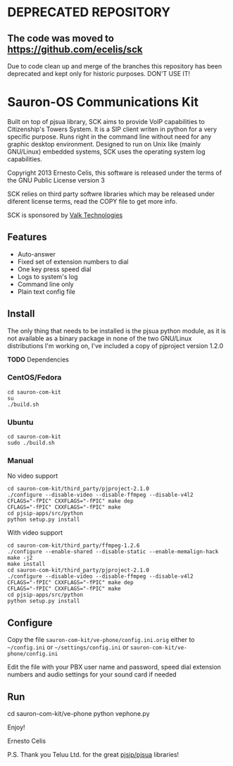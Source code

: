 DEPRECATED REPOSITORY
=====================

The code was moved to https://github.com/ecelis/sck
---------------------------------------------------

Due to code clean up and merge of the branches this repository has been
deprecated and kept only for historic purposes. DON'T USE IT!


Sauron-OS Communications Kit
============================

Built on top of pjsua library, SCK aims to provide VoIP capabilities to
Citizenship's Towers System. It is a SIP client writen in python for a
very specific purpose. Runs right in the command line without need for
any graphic desktop environment. Designed to run on Unix like (mainly
GNU/Linux) embedded systems, SCK uses the operating system log
capabilities.

Copyright 2013 Ernesto Celis, this software is released under the terms
of the GNU Public License version 3

SCK relies on third party softwre libraries which may be released under
diferent license terms, read the COPY file to get more info.

SCK is sponsored by [Valk Technologies](http://valktechnologies.com/)

Features
--------

* Auto-answer
* Fixed set of extension numbers to dial
* One key press speed dial
* Logs to system's log
* Command line only
* Plain text config file


Install
-------

The only thing that needs to be installed is the pjsua python module, as it is not available as a binary package in none of the two GNU/Linux distributions I'm working on, I've included a copy of pjproject version 1.2.0

**TODO** Dependencies

### CentOS/Fedora

    cd sauron-com-kit
    su
    ./build.sh


### Ubuntu

    cd sauron-com-kit
    sudo ./build.sh

### Manual

No video support

    cd sauron-com-kit/third_party/pjproject-2.1.0
    ./configure --disable-video --disable-ffmpeg --disable-v4l2
    CFLAGS="-fPIC" CXXFLAGS="-fPIC" make dep
    CFLAGS="-fPIC" CXXFLAGS="-fPIC" make
    cd pjsip-apps/src/python
    python setup.py install

With video support

    cd sauron-com-kit/third_party/ffmpeg-1.2.6
    ./configure --enable-shared --disable-static --enable-memalign-hack
    make -j2
    make install
    cd sauron-com-kit/third_party/pjproject-2.1.0
    ./configure --disable-video --disable-ffmpeg --disable-v4l2
    CFLAGS="-fPIC" CXXFLAGS="-fPIC" make dep
    CFLAGS="-fPIC" CXXFLAGS="-fPIC" make
    cd pjsip-apps/src/python
    python setup.py install


Configure
---------

Copy the file `sauron-com-kit/ve-phone/config.ini.orig` either to
`~/config.ini` or `~/settings/config.ini` or
`sauron-com-kit/ve-phone/config.ini`

Edit the file with your PBX user name and password, speed dial extension
numbers and audio settings for your sound card if needed


Run
---

   cd sauron-com-kit/ve-phone python vephone.py


Enjoy!

Ernesto Celis

P.S. Thank you Teluu Ltd. for the great
[pjsip/pjsua](http://www.pjsip.org/) libraries!

